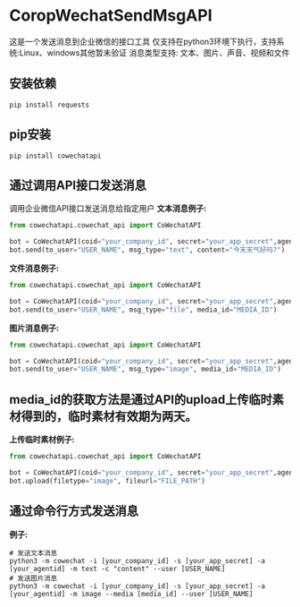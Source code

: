 # CoropWechatSendMsgAPI
这是一个发送消息到企业微信的接口工具
仅支持在python3环境下执行，支持系统:Linux、windows其他暂未验证
消息类型支持: 文本、图片、声音、视频和文件

## 安装依赖
```shell script
pip install requests
```
## pip安装 ##
```shell script
pip install cowechatapi
```

## 通过调用API接口发送消息
调用企业微信API接口发送消息给指定用户
**文本消息例子:**

```python
from cowechatapi.cowechat_api import CoWechatAPI

bot = CoWechatAPI(coid="your_company_id", secret="your_app_secret",agentid=1000001)
bot.send(to_user="USER_NAME", msg_type="text", content="今天天气好吗?")
```

**文件消息例子:**

```python
from cowechatapi.cowechat_api import CoWechatAPI

bot = CoWechatAPI(coid="your_company_id", secret="your_app_secret",agentid=1000001)
bot.send(to_user="USER_NAME", msg_type="file", media_id="MEDIA_ID")
```

**图片消息例子:**
```python
from cowechatapi.cowechat_api import CoWechatAPI

bot = CoWechatAPI(coid="your_company_id", secret="your_app_secret",agentid=1000001)
bot.send(to_user="USER_NAME", msg_type="image", media_id="MEDIA_ID")
```

## media_id的获取方法是通过API的upload上传临时素材得到的，临时素材有效期为两天。 ##

**上传临时素材例子:**
```python
from cowechatapi.cowechat_api import CoWechatAPI

bot = CoWechatAPI(coid="your_company_id", secret="your_app_secret",agentid=1000001)
bot.upload(filetype="image", fileurl="FILE_PATH")
```

## 通过命令行方式发送消息

**例子:**
```shell script
# 发送文本消息
python3 -m cowechat -i [your_company_id] -s [your_app_secret] -a [your_agentid] -m text -c "content" --user [USER_NAME]
# 发送图片消息
python3 -m cowechat -i [your_company_id] -s [your_app_secret] -a [your_agentid] -m image --media [media_id] --user [USER_NAME]
```
